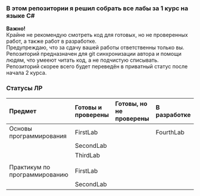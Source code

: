 ### В этом репозитории я решил собрать все лабы за 1 курс на языке C#

**Важно!**  
Крайне не рекомендую смотреть код для готовых, но не проверенных работ, а также работ в разработке.  
Предупреждаю, что за сдачу вашей работы ответственны только вы.  
Репозиторий предназначен для git синхронизации автора и помощи людям, что умееют читать код, а не подчистую списывать.  
Репозиторий скорее всего будет переведён в приватный статус после начала 2 курса.  

### Статусы ЛР
| **Предмет**                   | **Готовы и проверены** | **Готовы, но не проверены** | **В разработке** |
| :---------------------------- | :--------------------- | :-------------------------- | :--------------- |
| Основы программирования       | FirstLab               |                             | FourthLab        |
|                               | SecondLab              |                             |                  |
|                               | ThirdLab               |                             |                  |
|                               |                        |                             |                  |
| Практикум по программированию | FirstLab               |                             |                  |
|                               | SecondLab              |
